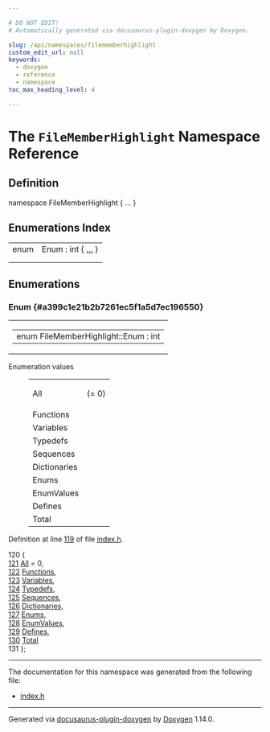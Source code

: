 ```yaml
---

# DO NOT EDIT!
# Automatically generated via docusaurus-plugin-doxygen by Doxygen.

slug: /api/namespaces/filememberhighlight
custom_edit_url: null
keywords:
  - doxygen
  - reference
  - namespace
toc_max_heading_level: 4

---
```


<div class="doxyPage">

# The `FileMemberHighlight` Namespace Reference



## Definition

<div class="doxyDefinition">
namespace FileMemberHighlight { ... }
</div>

## Enumerations Index

<table class="doxyMembersIndex">

<tr class="doxyMemberIndexItem">
<td class="doxyMemberIndexItemType" align="left" valign="top">enum</td>
<td class="doxyMemberIndexItemName" align="left" valign="top">Enum : int { <a href="#a399c1e21b2b7261ec5f1a5d7ec196550">...</a> }</td>
</tr>
<tr class="doxyMemberIndexDescription">
<td class="doxyMemberIndexDescriptionLeft"></td>
<td class="doxyMemberIndexDescriptionRight">
</td>
</tr>
<tr class="doxyMemberIndexSeparator">
<td class="doxyMemberIndexSeparator" colspan="2"></td>
</tr>

</table>


<div class="doxySectionDef">

## Enumerations

### Enum {#a399c1e21b2b7261ec5f1a5d7ec196550}

<div class="doxyMemberItem">
<div class="doxyMemberProto">
<table class="doxyMemberLabels">
<tr class="doxyMemberLabels">
<td class="doxyMemberLabelsLeft">
<table class="doxyMemberName">
<tr>
<td class="doxyMemberName">enum FileMemberHighlight::Enum : int</td>
</tr>
</table>
</td>
</tr>
</table>
</div>
<div class="doxyMemberDoc">

<dl class="doxyEnumList">
<dt class="doxyEnumTableTitle">Enumeration values</dt>
<dd>
<table class="doxyEnumTable">

<tr class="doxyEnumItem">
<td class="doxyEnumItemName">All<a id="a399c1e21b2b7261ec5f1a5d7ec196550a54838102aa091836d1d3f2d8153a775b"></a></td>
<td class="doxyEnumItemDescription"><p> (= 0)</p></td>
</tr>

<tr class="doxyEnumItem">
<td class="doxyEnumItemName">Functions<a id="a399c1e21b2b7261ec5f1a5d7ec196550a55566e280dbc48c59582757eeffb0c66"></a></td>
<td class="doxyEnumItemDescription"><p></p></td>
</tr>

<tr class="doxyEnumItem">
<td class="doxyEnumItemName">Variables<a id="a399c1e21b2b7261ec5f1a5d7ec196550a8f2dc989544bd5a25930094ce51c05a3"></a></td>
<td class="doxyEnumItemDescription"><p></p></td>
</tr>

<tr class="doxyEnumItem">
<td class="doxyEnumItemName">Typedefs<a id="a399c1e21b2b7261ec5f1a5d7ec196550abb544fc0cd4889c5c428c9dfe186b4cb"></a></td>
<td class="doxyEnumItemDescription"><p></p></td>
</tr>

<tr class="doxyEnumItem">
<td class="doxyEnumItemName">Sequences<a id="a399c1e21b2b7261ec5f1a5d7ec196550a6dd12687d93e22e14a20d351f9f3d74c"></a></td>
<td class="doxyEnumItemDescription"><p></p></td>
</tr>

<tr class="doxyEnumItem">
<td class="doxyEnumItemName">Dictionaries<a id="a399c1e21b2b7261ec5f1a5d7ec196550a7aca50dbdbeebcccc32785478c9839b2"></a></td>
<td class="doxyEnumItemDescription"><p></p></td>
</tr>

<tr class="doxyEnumItem">
<td class="doxyEnumItemName">Enums<a id="a399c1e21b2b7261ec5f1a5d7ec196550a0a64469e670acdb15c0e54f163442f23"></a></td>
<td class="doxyEnumItemDescription"><p></p></td>
</tr>

<tr class="doxyEnumItem">
<td class="doxyEnumItemName">EnumValues<a id="a399c1e21b2b7261ec5f1a5d7ec196550a848a73782770c7b91561c70630dc2616"></a></td>
<td class="doxyEnumItemDescription"><p></p></td>
</tr>

<tr class="doxyEnumItem">
<td class="doxyEnumItemName">Defines<a id="a399c1e21b2b7261ec5f1a5d7ec196550a59883aafd8f0fe50292a1c0b1e76a193"></a></td>
<td class="doxyEnumItemDescription"><p></p></td>
</tr>

<tr class="doxyEnumItem">
<td class="doxyEnumItemName">Total<a id="a399c1e21b2b7261ec5f1a5d7ec196550a7dfd6608e2a5d7755e8597463735a1f3"></a></td>
<td class="doxyEnumItemDescription"><p></p></td>
</tr>

</table>
</dd>
</dl>

<p>Definition at line <a href="/web-doxygen/docs/api/files/src/index-h/#l00119">119</a> of file <a href="/web-doxygen/docs/api/files/src/index-h">index.h</a>.</p>

<div class="doxyProgramListing">

<div class="doxyCodeLine"><span class="doxyLineNumber">120</span><span class="doxyLineContent"><span class="doxyHighlight">  {</span></span></div>
<div class="doxyCodeLine"><span class="doxyLineNumber"><a href="#a399c1e21b2b7261ec5f1a5d7ec196550a54838102aa091836d1d3f2d8153a775b">121</a></span><span class="doxyLineContent"><span class="doxyHighlight">    <a href="#a399c1e21b2b7261ec5f1a5d7ec196550a54838102aa091836d1d3f2d8153a775b">All</a> = 0,</span></span></div>
<div class="doxyCodeLine"><span class="doxyLineNumber"><a href="#a399c1e21b2b7261ec5f1a5d7ec196550a55566e280dbc48c59582757eeffb0c66">122</a></span><span class="doxyLineContent"><span class="doxyHighlight">    <a href="#a399c1e21b2b7261ec5f1a5d7ec196550a55566e280dbc48c59582757eeffb0c66">Functions</a>,</span></span></div>
<div class="doxyCodeLine"><span class="doxyLineNumber"><a href="#a399c1e21b2b7261ec5f1a5d7ec196550a8f2dc989544bd5a25930094ce51c05a3">123</a></span><span class="doxyLineContent"><span class="doxyHighlight">    <a href="#a399c1e21b2b7261ec5f1a5d7ec196550a8f2dc989544bd5a25930094ce51c05a3">Variables</a>,</span></span></div>
<div class="doxyCodeLine"><span class="doxyLineNumber"><a href="#a399c1e21b2b7261ec5f1a5d7ec196550abb544fc0cd4889c5c428c9dfe186b4cb">124</a></span><span class="doxyLineContent"><span class="doxyHighlight">    <a href="#a399c1e21b2b7261ec5f1a5d7ec196550abb544fc0cd4889c5c428c9dfe186b4cb">Typedefs</a>,</span></span></div>
<div class="doxyCodeLine"><span class="doxyLineNumber"><a href="#a399c1e21b2b7261ec5f1a5d7ec196550a6dd12687d93e22e14a20d351f9f3d74c">125</a></span><span class="doxyLineContent"><span class="doxyHighlight">    <a href="#a399c1e21b2b7261ec5f1a5d7ec196550a6dd12687d93e22e14a20d351f9f3d74c">Sequences</a>,</span></span></div>
<div class="doxyCodeLine"><span class="doxyLineNumber"><a href="#a399c1e21b2b7261ec5f1a5d7ec196550a7aca50dbdbeebcccc32785478c9839b2">126</a></span><span class="doxyLineContent"><span class="doxyHighlight">    <a href="#a399c1e21b2b7261ec5f1a5d7ec196550a7aca50dbdbeebcccc32785478c9839b2">Dictionaries</a>,</span></span></div>
<div class="doxyCodeLine"><span class="doxyLineNumber"><a href="#a399c1e21b2b7261ec5f1a5d7ec196550a0a64469e670acdb15c0e54f163442f23">127</a></span><span class="doxyLineContent"><span class="doxyHighlight">    <a href="#a399c1e21b2b7261ec5f1a5d7ec196550a0a64469e670acdb15c0e54f163442f23">Enums</a>,</span></span></div>
<div class="doxyCodeLine"><span class="doxyLineNumber"><a href="#a399c1e21b2b7261ec5f1a5d7ec196550a848a73782770c7b91561c70630dc2616">128</a></span><span class="doxyLineContent"><span class="doxyHighlight">    <a href="#a399c1e21b2b7261ec5f1a5d7ec196550a848a73782770c7b91561c70630dc2616">EnumValues</a>,</span></span></div>
<div class="doxyCodeLine"><span class="doxyLineNumber"><a href="#a399c1e21b2b7261ec5f1a5d7ec196550a59883aafd8f0fe50292a1c0b1e76a193">129</a></span><span class="doxyLineContent"><span class="doxyHighlight">    <a href="#a399c1e21b2b7261ec5f1a5d7ec196550a59883aafd8f0fe50292a1c0b1e76a193">Defines</a>,</span></span></div>
<div class="doxyCodeLine"><span class="doxyLineNumber"><a href="#a399c1e21b2b7261ec5f1a5d7ec196550a7dfd6608e2a5d7755e8597463735a1f3">130</a></span><span class="doxyLineContent"><span class="doxyHighlight">    <a href="#a399c1e21b2b7261ec5f1a5d7ec196550a7dfd6608e2a5d7755e8597463735a1f3">Total</a></span></span></div>
<div class="doxyCodeLine"><span class="doxyLineNumber">131</span><span class="doxyLineContent"><span class="doxyHighlight">  };</span></span></div>

</div>

</div>
</div>

</div>

<hr/>

<p>The documentation for this namespace was generated from the following file:</p>

<ul>
<li><a href="/web-doxygen/docs/api/files/src/index-h">index.h</a></li>
</ul>

<hr/>

<p class="doxyGeneratedBy">Generated via <a href="https://github.com/xpack/docusaurus-plugin-doxygen">docusaurus-plugin-doxygen</a> by <a href="https://www.doxygen.nl">Doxygen</a> 1.14.0.</p>

</div>
